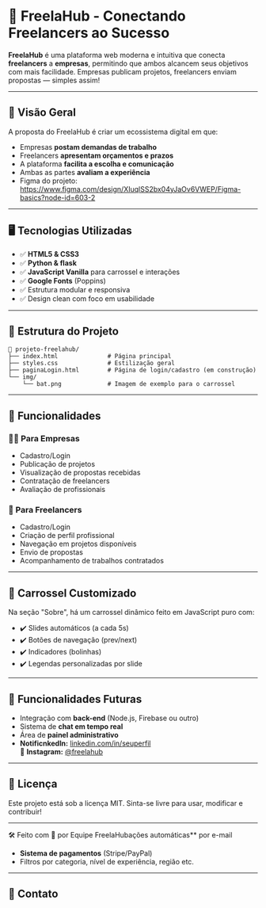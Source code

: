 # 🚀 FreelaHub - Conectando Freelancers ao Sucesso

**FreelaHub** é uma plataforma web moderna e intuitiva que conecta **freelancers** a **empresas**, permitindo que ambos alcancem seus objetivos com mais facilidade. Empresas publicam projetos, freelancers enviam propostas — simples assim!

---

## 🧠 Visão Geral

A proposta do FreelaHub é criar um ecossistema digital em que:

- Empresas **postam demandas de trabalho**
- Freelancers **apresentam orçamentos e prazos**
- A plataforma **facilita a escolha e comunicação**
- Ambas as partes **avaliam a experiência**
- Figma do projeto: https://www.figma.com/design/XIuqlSS2bx04yJaOv6VWEP/Figma-basics?node-id=603-2

---

## 🖥️ Tecnologias Utilizadas

- ✅ **HTML5 & CSS3**
- ✅ **Python & flask**
- ✅ **JavaScript Vanilla** para carrossel e interações
- ✅ **Google Fonts** (Poppins)
- ✅ Estrutura modular e responsiva
- ✅ Design clean com foco em usabilidade

---

## 📂 Estrutura do Projeto

```
📁 projeto-freelahub/
├── index.html              # Página principal
├── styles.css              # Estilização geral
├── paginaLogin.html        # Página de login/cadastro (em construção)
└── img/
    └── bat.png             # Imagem de exemplo para o carrossel
```

---

## 🎯 Funcionalidades

### 👩‍💼 Para Empresas
- Cadastro/Login
- Publicação de projetos
- Visualização de propostas recebidas
- Contratação de freelancers
- Avaliação de profissionais

### 💼 Para Freelancers
- Cadastro/Login
- Criação de perfil profissional
- Navegação em projetos disponíveis
- Envio de propostas
- Acompanhamento de trabalhos contratados

---

## 🔄 Carrossel Customizado

Na seção "Sobre", há um carrossel dinâmico feito em JavaScript puro com:

- ✔️ Slides automáticos (a cada 5s)
- ✔️ Botões de navegação (prev/next)
- ✔️ Indicadores (bolinhas)
- ✔️ Legendas personalizadas por slide

---

## 🚧 Funcionalidades Futuras

- Integração com **back-end** (Node.js, Firebase ou outro)
- Sistema de **chat em tempo real**
- Área de **painel administrativo**
- **NotificnkedIn:** [linkedin.com/in/seuperfil](https://linkedin.com/in/seuperfil)  
📸 **Instagram:** [@freelahub](https://instagram.com/freelahub)

---

## 📄 Licença

Este projeto está sob a licença MIT. Sinta-se livre para usar, modificar e contribuir!

---

🛠 Feito com 💙 por Equipe FreelaHubações automáticas** por e-mail
- **Sistema de pagamentos** (Stripe/PayPal)
- Filtros por categoria, nível de experiência, região etc.

---

## 💬 Contato
